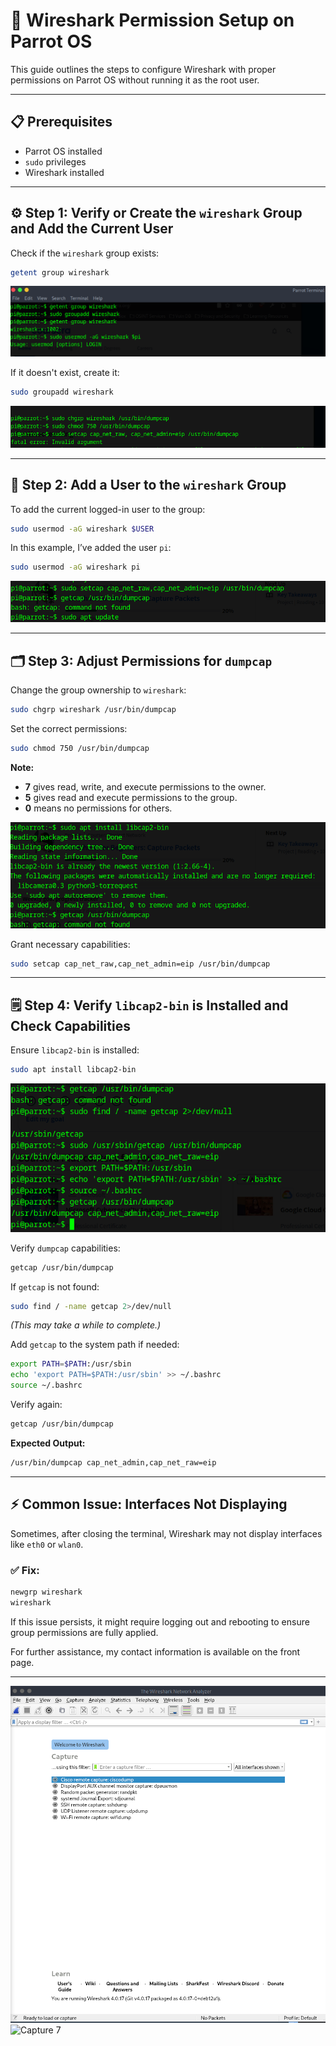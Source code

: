 # 🚈 Wireshark Permission Setup on Parrot OS

This guide outlines the steps to configure Wireshark with proper permissions on Parrot OS without running it as the root user.

---

## 📋 Prerequisites
- Parrot OS installed
- `sudo` privileges
- Wireshark installed

---

## ⚙️ Step 1: Verify or Create the `wireshark` Group and Add the Current User

Check if the `wireshark` group exists:
```bash
getent group wireshark
```
![Capture 1](screenshots/Wire_Shark_Permission_Setup/Wireshark%20Permission%20Setup%2001.png)

If it doesn't exist, create it:
```bash
sudo groupadd wireshark
```
![Capture 2](screenshots/Wire_Shark_Permission_Setup/Wireshark%20Permission%20Setup%2002.png)

---

## 👤 Step 2: Add a User to the `wireshark` Group

To add the current logged-in user to the group:
```bash
sudo usermod -aG wireshark $USER
```
In this example, I’ve added the user `pi`:
```bash
sudo usermod -aG wireshark pi
```
![Capture 3](screenshots/Wire_Shark_Permission_Setup/Wireshark%20Permission%20Setup%2003.png)

---

## 🗂️ Step 3: Adjust Permissions for `dumpcap`

Change the group ownership to `wireshark`:
```bash
sudo chgrp wireshark /usr/bin/dumpcap
```

Set the correct permissions:
```bash
sudo chmod 750 /usr/bin/dumpcap
```

**Note:**  
- **7** gives read, write, and execute permissions to the owner.  
- **5** gives read and execute permissions to the group.  
- **0** means no permissions for others.

![Capture 4](screenshots/Wire_Shark_Permission_Setup/Wireshark%20Permission%20Setup%2004.png)

Grant necessary capabilities:
```bash
sudo setcap cap_net_raw,cap_net_admin=eip /usr/bin/dumpcap
```

---

## 🗒️ Step 4: Verify `libcap2-bin` is Installed and Check Capabilities

Ensure `libcap2-bin` is installed:
```bash
sudo apt install libcap2-bin
```
![Capture 5](screenshots/Wire_Shark_Permission_Setup/Wireshark%20Permission%20Setup%2005.png)

Verify `dumpcap` capabilities:
```bash
getcap /usr/bin/dumpcap
```

If `getcap` is not found:
```bash
sudo find / -name getcap 2>/dev/null
```
*(This may take a while to complete.)*

Add `getcap` to the system path if needed:
```bash
export PATH=$PATH:/usr/sbin
echo 'export PATH=$PATH:/usr/sbin' >> ~/.bashrc
source ~/.bashrc
```

Verify again:
```bash
getcap /usr/bin/dumpcap
```

**Expected Output:**
```bash
/usr/bin/dumpcap cap_net_admin,cap_net_raw=eip
```

---

## ⚡ Common Issue: Interfaces Not Displaying

Sometimes, after closing the terminal, Wireshark may not display interfaces like `eth0` or `wlan0`.

### ✅ **Fix:**
```bash
newgrp wireshark
wireshark
```

If this issue persists, it might require logging out and rebooting to ensure group permissions are fully applied.

For further assistance, my contact information is available on the front page.

---

![Capture 6](screenshots/Wire_Shark_Permission_Setup/Wireshark%20Permission%20Setup%2006.png)
![Capture 7](screenshots/Wire_Shark_Permission_Setup/WireShark%20%Permission%20Setup%2007.png)

